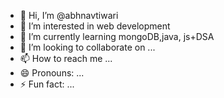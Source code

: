 - 👋 Hi, I’m @abhnavtiwari
- 👀 I’m interested in web development
- 🌱 I’m currently learning  mongoDB,java, js+DSA
- 💞️ I’m looking to collaborate on ...
- 📫 How to reach me ...
- 😄 Pronouns: ...
- ⚡ Fun fact: ...

<!---
abhnavtiwari/abhnavtiwari is a ✨ special ✨ repository because its `README.md` (this file) appears on your GitHub profile.
You can click the Preview link to take a look at your changes.
--->
